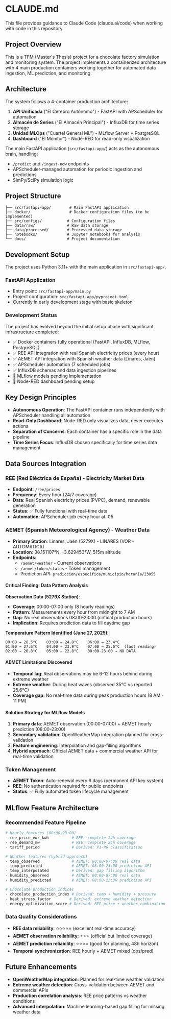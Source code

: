 # CLAUDE.md

This file provides guidance to Claude Code (claude.ai/code) when working with code in this repository.

## Project Overview

This is a TFM (Master's Thesis) project for a chocolate factory simulation and monitoring system. The project implements a containerized architecture with 4 main production containers working together for automated data ingestion, ML prediction, and monitoring.

## Architecture

The system follows a 4-container production architecture:

1. **API Unificada** ("El Cerebro Autónomo") - FastAPI with APScheduler for automation
2. **Almacén de Series** ("El Almacén Principal") - InfluxDB for time series storage  
3. **Unidad MLOps** ("Cuartel General ML") - MLflow Server + PostgreSQL
4. **Dashboard** ("El Monitor") - Node-RED for read-only visualization

The main FastAPI application (`src/fastapi-app/`) acts as the autonomous brain, handling:
- `/predict` and `/ingest-now` endpoints
- APScheduler-managed automation for periodic ingestion and predictions
- SimPy/SciPy simulation logic

## Project Structure

```
├── src/fastapi-app/        # Main FastAPI application
├── docker/                 # Docker configuration files (to be implemented)
├── src/configs/           # Configuration files
├── data/raw/              # Raw data storage
├── data/processed/        # Processed data storage
├── notebooks/             # Jupyter notebooks for analysis
└── docs/                  # Project documentation
```

## Development Setup

The project uses Python 3.11+ with the main application in `src/fastapi-app/`.

### FastAPI Application
- Entry point: `src/fastapi-app/main.py`
- Project configuration: `src/fastapi-app/pyproject.toml`
- Currently in early development stage with basic skeleton

### Development Status
The project has evolved beyond the initial setup phase with significant infrastructure completed:
- ✅ Docker containers fully operational (FastAPI, InfluxDB, MLflow, PostgreSQL)
- ✅ REE API integration with real Spanish electricity prices (every hour)
- ✅ AEMET API integration with Spanish weather data (Linares, Jaén)
- ✅ APScheduler automation (7 scheduled jobs)
- ✅ InfluxDB schemas and data ingestion pipelines
- 🚧 MLflow models pending implementation
- 🚧 Node-RED dashboard pending setup

## Key Design Principles

- **Autonomous Operation**: The FastAPI container runs independently with APScheduler handling all automation
- **Read-Only Dashboard**: Node-RED only visualizes data, never executes actions
- **Separation of Concerns**: Each container has a specific role in the data pipeline
- **Time Series Focus**: InfluxDB chosen specifically for time series data management

## Data Sources Integration

### REE (Red Eléctrica de España) - Electricity Market Data
- **Endpoint**: `/ree/prices` 
- **Frequency**: Every hour (24/7 coverage)
- **Data**: Real Spanish electricity prices (PVPC), demand, renewable generation
- **Status**: ✅ Fully functional with real-time data
- **Automation**: APScheduler job every hour at :05

### AEMET (Spanish Meteorological Agency) - Weather Data
- **Primary Station**: Linares, Jaén (5279X) - LINARES (VOR - AUTOMATICA)
- **Location**: 38.151107°N, -3.629453°W, 515m altitude
- **Endpoints**: 
  - `/aemet/weather` - Current observations
  - `/aemet/token/status` - Token management
  - Prediction API: `prediccion/especifica/municipio/horaria/23055`

#### Critical Finding: Data Pattern Analysis
**Observation Data (5279X Station)**:
- **Coverage**: 00:00-07:00 only (8 hourly readings)
- **Pattern**: Measurements every hour from midnight to 7 AM
- **Gap**: No real observations 08:00-23:00 (critical production hours)
- **Implication**: Requires prediction data to fill daytime gap

**Temperature Pattern Identified (June 27, 2025)**:
```
00:00 → 28.5°C    03:00 → 24.8°C    06:00 → 23.4°C
01:00 → 27.6°C    04:00 → 23.9°C    07:00 → 25.6°C  (last reading)
02:00 → 26.8°C    05:00 → 22.8°C    08:00-23:00 → NO DATA
```

#### AEMET Limitations Discovered
- **Temporal lag**: Real observations may be 6-12 hours behind during extreme weather
- **Extreme weather**: During heat waves (observed 35°C vs reported 25.6°C)
- **Coverage gap**: No real-time data during peak production hours (8 AM - 11 PM)

#### Solution Strategy for MLflow Models
1. **Primary data**: AEMET observation (00:00-07:00) + AEMET hourly prediction (08:00-23:00)
2. **Secondary validation**: OpenWeatherMap integration planned for cross-validation
3. **Feature engineering**: Interpolation and gap-filling algorithms
4. **Hybrid approach**: Official AEMET data + commercial weather API for real-time validation

### Token Management
- **AEMET Token**: Auto-renewal every 6 days (permanent API key system)
- **REE**: No authentication required for public endpoints
- **Status**: ✅ Fully automated token lifecycle management

## MLflow Feature Architecture

### Recommended Feature Pipeline
```python
# Hourly features (00:00-23:00)
- ree_price_eur_kwh          # REE: complete 24h coverage
- ree_demand_mw              # REE: complete 24h coverage  
- tariff_period              # Derived: P1-P6 classification

# Weather features (hybrid approach)
- temp_observed              # AEMET: 00:00-07:00 real data
- temp_predicted             # AEMET: 08:00-23:00 prediction API
- temp_interpolated          # Derived: gap filling algorithm
- humidity_observed          # AEMET: 00:00-07:00 real data
- humidity_predicted         # AEMET: 08:00-23:00 prediction API

# Chocolate production indices
- chocolate_production_index # Derived: temp + humidity + pressure
- heat_stress_factor        # Derived: extreme weather detection
- energy_optimization_score # Derived: REE price + weather combination
```

### Data Quality Considerations
- **REE data reliability**: ⭐⭐⭐⭐⭐ (excellent real-time accuracy)
- **AEMET observation reliability**: ⭐⭐⭐ (official but limited coverage)
- **AEMET prediction reliability**: ⭐⭐⭐⭐ (good for planning, 48h horizon)
- **Temporal synchronization**: REE hourly + AEMET mixed (obs/pred)

## Future Enhancements
- **OpenWeatherMap integration**: Planned for real-time weather validation
- **Extreme weather detection**: Cross-validation between AEMET and commercial APIs
- **Production correlation analysis**: REE price patterns vs weather conditions
- **Advanced interpolation**: Machine learning-based gap filling for missing weather data